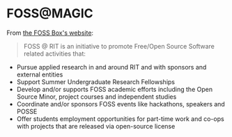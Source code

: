 # FOSS@MAGIC

From [the FOSS Box's website](http://magic.rit.edu/foss/):

> FOSS @ RIT is an initiative to promote Free/Open Source Software related
activities that:
* Pursue applied research in and around RIT and with sponsors and external
entities
* Support Summer Undergraduate Research Fellowships
* Develop and/or supports FOSS academic efforts including the Open Source Minor,
project courses and independent studies
* Coordinate and/or sponsors FOSS events like hackathons, speakers and POSSE
* Offer students employment opportunities for part-time work and co-ops with
projects that are released via open-source license
